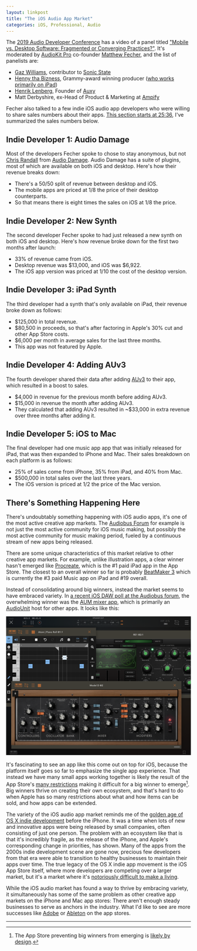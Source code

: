 ```yaml
---
layout: linkpost
title: "The iOS Audio App Market"
categories: iOS, Professional, Audio
---
```


The [2019 Audio Developer Conference](https://adc19.sched.com/) has a video of a panel titled ["Mobile vs. Desktop Software: Fragmented or Converging Practices?"](https://www.youtube.com/watch?v=XAKQvcqxFbo). It's moderated by [AudioKit Pro](https://audiokitpro.com) co-founder [Matthew Fecher](https://twitter.com/analogMatthew), and the list of panelists are:

* [Gaz Williams](https://twitter.com/gazgoldstar), contributor to [Sonic State](https://sonicstate.com/)
* [Henny tha Bizness](https://twitter.com/hennythabizness),  Grammy-award winning producer ([who works primarily on iPad](https://www.youtube.com/watch?v=dItCj676GmA)) 
* [Henrik Lenberg](https://twitter.com/lenberg), Founder of [Auxy](https://auxy.co/)
* Matt Derbyshire, ex-Head of Product & Marketing at [Ampify](https://ampifymusic.com/)

Fecher also talked to a few indie iOS audio app developers who were willing to share sales numbers about their apps. [This section starts at 25:36](https://www.youtube.com/watch?v=XAKQvcqxFbo&t=25m35s), I've summarized the sales numbers below.

## Indie Developer 1: Audio Damage

Most of the developers Fecher spoke to chose to stay anonymous, but not [Chris Randall](https://twitter.com/Chris_Randall) from [Audio Damage](https://www.audiodamage.com/). Audio Damage has a suite of plugins, most of which are available on both iOS and desktop. Here's how their revenue breaks down:

- There's a 50/50 split of revenue between desktop and iOS.
- The mobile apps are priced at 1/8 the price of their desktop counterparts.
- So that means there is eight times the sales on iOS at 1/8 the price.

## Indie Developer 2: New Synth

The second developer Fecher spoke to had just released a new synth on both iOS and desktop. Here's how revenue broke down for the first two months after launch:

- 33% of revenue came from iOS.
- Desktop revenue was $13,000, and iOS was $6,922.
- The iOS app version was priced at 1/10 the cost of the desktop version.

## Indie Developer 3: iPad Synth

The third developer had a synth that's only available on iPad, their revenue broke down as follows:

- $125,000 in total revenue.
- $80,500 in proceeds, so that's after factoring in Apple's 30% cut and other App Store costs.
- $6,000 per month in average sales for the last three months.
- This app was not featured by Apple.

## Indie Developer 4: Adding AUv3

The fourth developer shared their data after adding [AUv3](https://developer.apple.com/videos/play/wwdc2015/508/) to their app, which resulted in a boost to sales.

- $4,000 in revenue for the previous month before adding AUv3.
- $15,000 in revenue the month after adding AUv3.
- They calculated that adding AUv3 resulted in ~$33,000 in extra revenue over three months after adding it.

## Indie Developer 5: iOS to Mac

The final developer had one music app app that was initially released for iPad, that was then expanded to iPhone and Mac. Their sales breakdown on each platform is as follows:

- 25% of sales come from iPhone, 35% from iPad, and 40% from Mac.
- $500,000 in total sales over the last three years.
- The iOS version is priced at 1/2 the price of the Mac version.

## There's Something Happening Here

There's undoubtably something happening with iOS audio apps, it's one of the most active creative app markets. The [Audiobus Forum](https://forum.audiob.us/) for example is not just the most active community for iOS music making, but possibly the most active community for music making period, fueled by a continuous stream of new apps being released.

There are some unique characteristics of this market relative to other creative app markets. For example, unlike illustration apps, a clear winner hasn't emerged like [Procreate](https://procreate.art/), which is the #1 paid iPad app in the App Store. The closest to an overall winner so far is probably [BeatMaker 3](https://intua.net/) which is currently the #3 paid Music app on iPad and #19 overall.

Instead of consolidating around big winners, instead the market seems to have embraced variety. In [a recent iOS DAW poll at the Audiobus forum](https://forum.audiob.us/discussion/32436/ios-daw-and-workflow-poll-2019), the overwhelming winner was the [AUM mixer app](https://kymatica.com/apps/aum), which is primarily an [AudioUnit](https://developer.apple.com/documentation/audiounit) host for other apps. It looks like this:

![AUM](/assets/2019-12-06-aum.png)

It's fascinating to see an app like this come out on top for iOS, because the platform itself goes so far to emphasize the single app experience. That instead we have many small apps working together is likely the result of the App Store's [many restrictions](https://developer.apple.com/app-store/review/guidelines/) making it difficult for a big winner to emerge[^appstorepreventsbigwinners]. Big winners thrive on creating their own ecosystem, and that's hard to do when Apple has so many restrictions about what and how items can be sold, and how apps can be extended.

The variety of the iOS audio app market reminds me of the [golden age of OS X indie development](https://weblog.rogueamoeba.com/2006/11/06/) before the iPhone. It was a time when lots of new and innovative apps were being released by small companies, often consisting of just one person. The problem with an ecosystem like that is that it's incredibly fragile, as the release of the iPhone, and Apple's corresponding change in priorities, has shown. Many of the apps from the 2000s indie development scene are gone now, precious few developers from that era were able to transition to healthy businesses to maintain their apps over time. The true legacy of the OS X indie app movement is the iOS App Store itself, where more developers are competing over a larger market, but it's a market where it's [notoriously difficult to make a living](https://jaredsinclair.com/2014/07/28/a-candid-look-at-unreads-first-y.html).

While the iOS audio market has found a way to thrive by embracing variety, it simultaneously has some of the same problem as other creative app markets on the iPhone and Mac app stores: There aren't enough steady businesses to serve as anchors in the industry. What I'd like to see are more successes like [Adobe](https://www.adobe.com/) or [Ableton](https://www.ableton.com/) on the app stores.

* * *

[^appstorepreventsbigwinners]: The App Store preventing big winners from emerging is [likely by design](https://stratechery.com/2013/why-doesnt-apple-enable-sustainable-businesses-on-the-app-store/).
